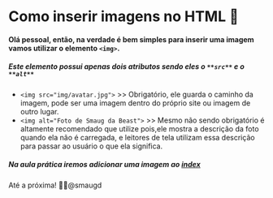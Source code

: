 # Como inserir imagens no HTML :thought_balloon:

#### Olá pessoal, então, na verdade é bem simples para inserir uma imagem vamos utilizar o elemento `<img>`.
##### Este elemento possui apenas dois atributos sendo eles o `**src**` e o `**alt**`

- `<img src="img/avatar.jpg">` >> Obrigatório, ele guarda o caminho da imagem, pode ser uma imagem dentro do próprio site ou imagem de outro lugar. 
- `<img alt="Foto de Smaug da Beast">` >> Mesmo não sendo obrigatório é altamente recomendado que utilize pois,ele mostra a descrição da foto quando ela não é carregada,
e leitores de tela utilizam essa descrição para passar ao usuário o que ela significa.

##### Na aula prática iremos adicionar uma imagem ao [index](https://github.com/smaugd/Dragon-evolution-/blob/master/Bootcamps/TQI/III%20HTML%205%20E%20CSS3/Site/Curso%20HTML/index.html)

Até a próxima! :wave::dragon:@smaugd
